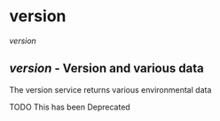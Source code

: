 # version

_version_

## _version_ - Version and various data

The version service returns various environmental data

TODO This has been Deprecated

